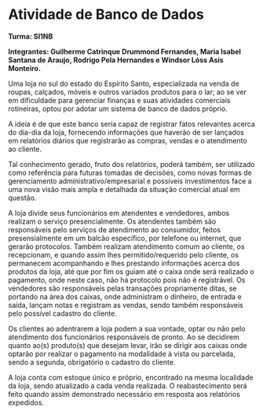 # Atividade de Banco de Dados

**Turma: SI1NB**

**Integrantes: Guilherme Catrinque Drummond Fernandes, Maria Isabel Santana de Araujo, Rodrigo Pela Hernandes e Windsor Lóss Asis Monteiro.**
 

   Uma loja no sul do estado do Espírito Santo, especializada na venda de roupas, calçados, móveis e outros variados produtos para o lar; ao se ver em dificuldade para gerenciar finanças e suas atividades comerciais rotineiras, optou por adotar um sistema de banco de dados próprio. 

   A ideia é de que este banco seria capaz de registrar fatos relevantes acerca do dia-dia da loja, fornecendo informações que haverão de ser lançados em relatórios diários que registrarão as compras, vendas e o atendimento ao cliente.

   Tal conhecimento gerado, fruto dos relatórios, poderá também, ser utilizado como referência para futuras tomadas de decisões, como novas formas de gerenciamento administrativo/empresarial e possíveis investimentos face a uma nova visão mais ampla e detalhada da situação comercial atual em questão.

   A loja divide seus funcionários em atendentes e vendedores, ambos realizam o serviço presencialmente. Os atendentes também são responsáveis pelo serviços de atendimento ao consumidor, feitos presensialmente em um balcão específico, por telefone ou internet, que gerarão protocolos. Também realizam atendimento comum ao cliente, os recepcionam, e quando assim lhes permitido/requerido pelo cliente, os permanecem acompanhando e lhes prestando informações acerca dos produtos da loja, até que por fim os guiam até o caixa onde será realizado o pagamento, onde neste caso, não há protocolo pois não é registrável. Os vendedores são responsáveis pelas transações propriamente ditas, se portando na área dos caixas, onde administram o dinheiro, de entrada e saída, lançam notas e registram as vendas, sendo também responsáveis pelo possível cadastro do cliente.

   Os clientes ao adentrarem a loja podem a sua vontade, optar ou não pelo atendimento dos funcionários responsáveis de pronto. Ao se decidirem quanto ao(s) produto(s) que desejam levar, irão se dirigir aos caixas onde optarão por realizar o pagamento na modalidade à vista ou parcelada, sendo a segunda, obrigatório o cadastro do cliente.
 
   A loja conta com estoque único e próprio, encontrado na mesma localidade da loja, sendo atualizado a cada venda realizada. O reabastecimento será feito quando assim demonstrado necessário em resposta aos relatórios expedidos.
